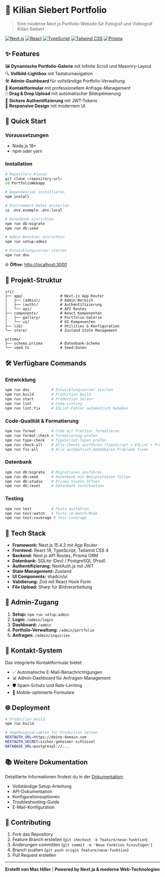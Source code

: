 # 📸 Kilian Siebert Portfolio

> Eine moderne Next.js Portfolio-Website für Fotograf und Videograf Kilian Siebert

[![Next.js](https://img.shields.io/badge/Next.js-15.4.2-black?logo=next.js)](https://nextjs.org/)
[![React](https://img.shields.io/badge/React-19-blue?logo=react)](https://reactjs.org/)
[![TypeScript](https://img.shields.io/badge/TypeScript-5-blue?logo=typescript)](https://www.typescriptlang.org/)
[![Tailwind CSS](https://img.shields.io/badge/Tailwind_CSS-4-38B2AC?logo=tailwind-css)](https://tailwindcss.com/)
[![Prisma](https://img.shields.io/badge/Prisma-6.12.0-2D3748?logo=prisma)](https://www.prisma.io/)

## ✨ Features

🖼️ **Dynamische Portfolio-Galerie** mit Infinite Scroll und Masonry-Layout  
🔍 **Vollbild-Lightbox** mit Tastaturnavigation  
🛠️ **Admin-Dashboard** für vollständige Portfolio-Verwaltung  
📧 **Kontaktformular** mit professionellem Anfrage-Management  
🖱️ **Drag & Drop Upload** mit automatischer Bildoptimierung  
🔐 **Sichere Authentifizierung** mit JWT-Tokens  
🌙 **Responsive Design** mit modernem UI

## 🚀 Quick Start

### Voraussetzungen

- Node.js 18+
- npm oder yarn

### Installation

```bash
# Repository klonen
git clone <repository-url>
cd PortfolioWebapp

# Dependencies installieren
npm install

# Environment-Datei erstellen
cp .env.example .env.local

# Datenbank einrichten
npm run db:migrate
npm run db:seed

# Admin-Benutzer einrichten
npm run setup:admin

# Entwicklungsserver starten
npm run dev
```

🌐 **Öffne:** [http://localhost:3000](http://localhost:3000)

## 📁 Projekt-Struktur

```text
src/
├── app/                 # Next.js App Router
│   ├── (admin)/         # Admin-Bereich
│   ├── (auth)/          # Authentifizierung
│   └── api/             # API Routes
├── components/          # React Komponenten
│   ├── gallery/         # Portfolio-Galerie
│   └── ui/              # UI-Komponenten
├── lib/                 # Utilities & Konfiguration
└── store/               # Zustand State Management

prisma/
├── schema.prisma        # Datenbank-Schema
└── seed.ts              # Seed-Daten
```

## 🛠️ Verfügbare Commands

### Entwicklung

```bash
npm run dev          # Entwicklungsserver starten
npm run build        # Production Build
npm run start        # Production Server
npm run lint         # Code-Linting
npm run lint:fix     # ESLint-Fehler automatisch beheben
```

### Code-Qualität & Formatierung

```bash
npm run format       # Code mit Prettier formatieren
npm run format:check # Formatierung prüfen
npm run type-check   # TypeScript-Typen prüfen
npm run check-all    # Alle Checks ausführen (TypeScript + ESLint + Prettier)
npm run fix-all      # Alle automatisch behebbaren Probleme fixen
```

### Datenbank

```bash
npm run db:migrate   # Migrationen ausführen
npm run db:seed      # Datenbank mit Beispieldaten füllen
npm run db:studio    # Prisma Studio öffnen
npm run db:reset     # Datenbank zurücksetzen
```

### Testing

```bash
npm run test         # Tests ausführen
npm run test:watch   # Tests im Watch-Mode
npm run test:coverage # Test-Coverage
```

## 🎯 Tech Stack

- **Framework:** Next.js 15.4.2 mit App Router
- **Frontend:** React 19, TypeScript, Tailwind CSS 4
- **Backend:** Next.js API Routes, Prisma ORM
- **Datenbank:** SQLite (Dev) / PostgreSQL (Prod)
- **Authentifizierung:** NextAuth.js mit JWT
- **State Management:** Zustand
- **UI Components:** shadcn/ui
- **Validierung:** Zod mit React Hook Form
- **File Upload:** Sharp für Bildverarbeitung

## 🔐 Admin-Zugang

1. **Setup:** `npm run setup:admin`
2. **Login:** `/admin/login`
3. **Dashboard:** `/admin`
4. **Portfolio-Verwaltung:** `/admin/portfolio`
5. **Anfragen:** `/admin/inquiries`

## 📧 Kontakt-System

Das integrierte Kontaktformular bietet:

- ✅ Automatische E-Mail-Benachrichtigungen
- 📊 Admin-Dashboard für Anfragen-Management
- 🛡️ Spam-Schutz und Rate-Limiting
- 📱 Mobile-optimierte Formulare

## 🌐 Deployment

```bash
# Production Build
npm run build

# Umgebungsvariablen für Production setzen
NEXTAUTH_URL=https://deine-domain.com
NEXTAUTH_SECRET=sicher-geheimer-schlüssel
DATABASE_URL=postgresql://...
```

## 📚 Weitere Dokumentation

Detaillierte Informationen findest du in der [Dokumentation](./doku.md):

- Vollständige Setup-Anleitung
- API-Dokumentation
- Konfigurationsoptionen
- Troubleshooting-Guide
- E-Mail-Konfiguration

## 🤝 Contributing

1. Fork das Repository
2. Feature Branch erstellen (`git checkout -b feature/neue-funktion`)
3. Änderungen committen (`git commit -m 'Neue Funktion hinzufügen'`)
4. Branch pushen (`git push origin feature/neue-funktion`)
5. Pull Request erstellen

---

**Erstellt von Max Hiller** | **Powered by Next.js & moderne Web-Technologien**
